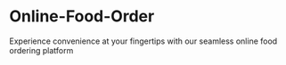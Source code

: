 # Online-Food-Order
Experience convenience at your fingertips with our seamless online food ordering platform
